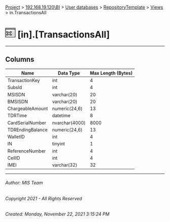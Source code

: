 #### 

[Project](../../../../index.md) > [192.168.19.120\\BI](../../../index.md) > [User databases](../../index.md) > [RepositoryTemplate](../index.md) > [Views](Views.md) > in.TransactionsAll

# ![Views](../../../../Images/View32.png) [in].[TransactionsAll]

---

## <a name="#columns"></a>Columns

| Name | Data Type | Max Length (Bytes) |
|---|---|---|
| TransactionKey | int | 4 |
| SubsId | int | 4 |
| MSISDN | varchar(20) | 20 |
| BMSISDN | varchar(20) | 20 |
| ChargeableAmount | numeric(24,6) | 13 |
| TDRTime | datetime | 8 |
| CardSerialNumber | nvarchar(4000) | 8000 |
| TDREndingBalance | numeric(24,6) | 13 |
| WalletID | int | 4 |
| IN | tinyint | 1 |
| ReferenceNumber | int | 4 |
| CellID | int | 4 |
| IMEI | varchar(32) | 32 |


---

###### Author:  MIS Team

###### Copyright 2021 - All Rights Reserved

###### Created: Monday, November 22, 2021 3:15:24 PM

